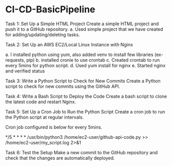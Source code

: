 # CI-CD-BasicPipeline

Task 1: Set Up a Simple HTML Project 
Create a simple HTML project and push it to a GitHub repository. 
a. Used simple project that we have created for adding/updating/deleting tasks.

Task 2: Set Up an AWS EC2/Local Linux Instance with Nginx

a. I installed python using yum, also added venv to install few libraries (ex- requests, pip)
b. installed cronie to use crontab
c. Created crontab to run every 5mins for python script.
d. Used yum install for nginx
e. Started nginx and verified status

Task 3: Write a Python Script to Check for New Commits
 Create a Python script to check for new commits using the GitHub API.
 
Task 4: Write a Bash Script to Deploy the Code
Create a bash script to clone the latest code and restart Nginx.

Task 5: Set Up a Cron Job to Run the Python Script
Create a cron job to run the Python script at regular intervals.

Cron job configured is below for every 5mins.

*/5 * * * * /usr/bin/python3 /home/ec2-user/github-api-code.py >> /home/ec2-user/my_script.log 2>&1

Task 6: Test the Setup 
Make a new commit to the GitHub repository and check that the changes are automatically deployed. 
